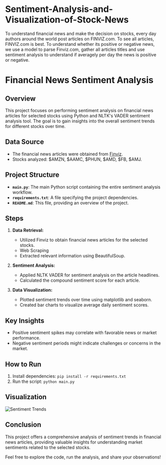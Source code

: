 # Sentiment-Analysis-and-Visualization-of-Stock-News
To understand financial news and make the decision on stocks, every day authors around the world post articles on FINVIZ.com. To see all articles, FINVIZ.com is best.
To understand whether its positive or negative news, we use a model to parse Finviz.com, gather all articles titles and use sentiment analysis to understand if averagely per day the news is positive or negative.

# Financial News Sentiment Analysis

## Overview

This project focuses on performing sentiment analysis on financial news articles for selected stocks using Python and NLTK's VADER sentiment analysis tool. The goal is to gain insights into the overall sentiment trends for different stocks over time.

## Data Source

- The financial news articles were obtained from [Finviz](https://finviz.com/quote.ashx?t=).
- Stocks analyzed: $AMZN, $AAMC, $PHUN, $AMD, $FB, $AMJ.

## Project Structure

- **`main.py`**: The main Python script containing the entire sentiment analysis workflow.
- **`requirements.txt`**: A file specifying the project dependencies.
- **`README.md`**: This file, providing an overview of the project.

## Steps

1. **Data Retrieval:**
   - Utilized Finviz to obtain financial news articles for the selected stocks.
   - Web Scraping
   - Extracted relevant information using BeautifulSoup.

2. **Sentiment Analysis:**
   - Applied NLTK VADER for sentiment analysis on the article headlines.
   - Calculated the compound sentiment score for each article.

3. **Data Visualization:**
   - Plotted sentiment trends over time using matplotlib and seaborn.
   - Created bar charts to visualize average daily sentiment scores.

## Key Insights

- Positive sentiment spikes may correlate with favorable news or market performance.
- Negative sentiment periods might indicate challenges or concerns in the market.

## How to Run

1. Install dependencies: `pip install -r requirements.txt`
2. Run the script: `python main.py`

## Visualization

![Sentiment Trends](path/to/sentiment_trends.png)

## Conclusion

This project offers a comprehensive analysis of sentiment trends in financial news articles, providing valuable insights for understanding market sentiments related to the selected stocks.

Feel free to explore the code, run the analysis, and share your observations!
